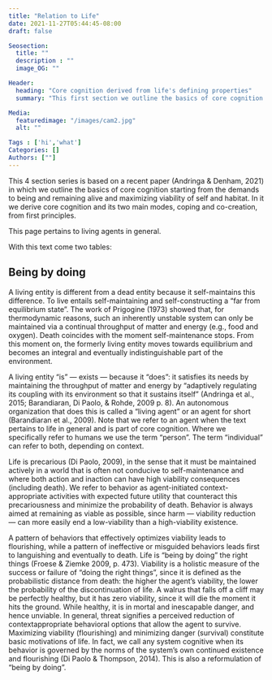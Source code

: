 ```yaml
---
title: "Relation to Life"
date: 2021-11-27T05:44:45-08:00
draft: false

Seosection:
  title: ""
  description : ""
  image_OG: ""

Header:
  heading: "Core cognition derived from life's defining properties"
  summary: "This first section we outline the basics of core cognition starting from the demands to being and remaining alive and maximizing viability of self and habitat. In it we derive core cognition and its two main modes, coping and co-creation, from the defining properties of life."

Media:
  featuredimage: "/images/cam2.jpg"
  alt: ""

Tags : ['hi','what']
Categories: []
Authors: [""]
---
```

This 4 section series is based on a recent paper (Andringa & Denham, 2021) in which we outline the basics of core cognition starting from the demands to being and remaining alive and maximizing viability of self and habitat. In it we derive core cognition and its two main modes, coping and co-creation, from first principles.

This page pertains to living agents in general.

With this text come two tables:

## Being by doing
A living entity is different from a dead entity because it self-maintains this difference. To live entails self-maintaining and self-constructing a “far from equilibrium state”. The work of Prigogine (1973) showed that, for thermodynamic reasons, such an inherently unstable system can only be maintained via a continual throughput of matter and energy (e.g., food and oxygen). Death coincides with the moment self-maintenance stops. From this moment on, the formerly living entity moves towards equilibrium and becomes an integral and eventually indistinguishable part of the environment.

A living entity “is” — exists — because it “does”: it satisfies its needs by maintaining the throughput of matter and energy by “adaptively regulating its coupling with its environment so that it sustains itself” (Andringa et al., 2015; Barandiaran, Di Paolo, & Rohde, 2009 p. 8). An autonomous organization that does this is called a “living agent” or an agent for short (Barandiaran et al., 2009). Note that we refer to an agent when the text pertains to life in general and is part of core cognition. Where we specifically refer to humans we use the term “person”. The term “individual” can refer to both, depending on context.

Life is precarious (Di Paolo, 2009), in the sense that it must be maintained actively in a world that is often not conducive to self-maintenance and where both action and inaction can have high viability consequences (including death). We refer to behavior as agent-initiated context-appropriate activities with expected future utility that counteract this precariousness and minimize the probability of death. Behavior is always aimed at remaining as viable as possible, since harm — viability reduction — can more easily end a low-viability than a high-viability existence.

A pattern of behaviors that effectively optimizes viability leads to flourishing, while a pattern of ineffective or misguided behaviors leads first to languishing and eventually to death. Life is “being by doing” the right things (Froese & Ziemke 2009, p. 473). Viability is a holistic measure of the success or failure of “doing the right things”, since it is defined as the probabilistic distance from death: the higher the agent’s viability, the lower the probability of the discontinuation of life. A walrus that falls off a cliff may be perfectly healthy, but it has zero viability, since it will die the moment it hits the ground. While healthy, it is in mortal and inescapable danger, and hence unviable. In general, threat signifies a perceived reduction of contextappropriate behavioral options that allow the agent to survive. Maximizing viability (flourishing) and minimizing danger (survival) constitute basic motivations of life. In fact, we call any system cognitive when its behavior is governed by the norms of the system’s own continued existence and flourishing (Di Paolo & Thompson, 2014). This is also a reformulation of “being by doing”.
